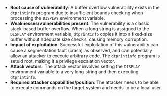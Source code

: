 - **Root cause of vulnerability**: A buffer overflow vulnerability exists in the `dtprintinfo` program due to insufficient bounds checking when processing the `DISPLAY` environment variable.
- **Weaknesses/vulnerabilities present**: The vulnerability is a classic stack-based buffer overflow. When a long string is assigned to the `DISPLAY` environment variable, `dtprintinfo` copies it into a fixed-size buffer without adequate size checks, causing memory corruption.
- **Impact of exploitation**: Successful exploitation of this vulnerability can cause a segmentation fault (crash) as observed, and can potentially allow an attacker to execute arbitrary code. The `dtprintinfo` program is setuid root, making it a privilege escalation vector.
- **Attack vectors**: The attack vector involves setting the `DISPLAY` environment variable to a very long string and then executing `dtprintinfo`.
- **Required attacker capabilities/position**: The attacker needs to be able to execute commands on the target system and needs to be a local user.